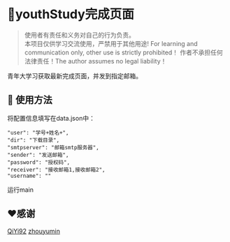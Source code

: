 # 🚀️youthStudy完成页面

> 使用者有责任和义务对自己的行为负责。  
> 本项目仅供学习交流使用，严禁用于其他用途! For learning and communication only, other use is strictly prohibited！
> 作者不承担任何法律责任！The author assumes no legal liability！

青年大学习获取最新完成页面，并发到指定邮箱。

## 🎉️ 使用方法

将配置信息填写在data.json中：

```
"user": "学号+姓名+",
"dir": "下载目录",
"smtpserver": "邮箱smtp服务器",
"sender": "发送邮箱",
"password": "授权码",
"receiver": "接收邮箱1,接收邮箱2",
"username": ""
```

运行main

## ❤️感谢

[QiYi92](https://github.com/QiYi92/Youth_Learning_Reptile)
[zhouyumin](https://github.com/zhouyumin/qndxx)
